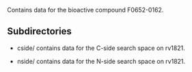 Contains data for the bioactive compound F0652-0162.

## Subdirectories

- cside/ contains data for the C-side search space on rv1821.

- nside/ contains data for the N-side search space on rv1821.

